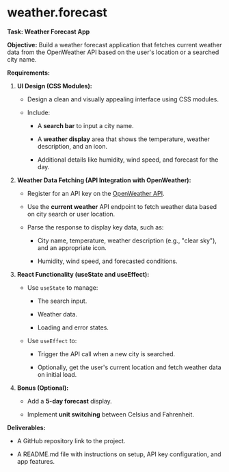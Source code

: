 # weather.forecast

**Task: Weather Forecast App**

**Objective:** Build a weather forecast application that fetches current weather data from the OpenWeather API based on the user's location or a searched city name.

**Requirements:**

1. **UI Design (CSS Modules):**

   - Design a clean and visually appealing interface using CSS modules.

   - Include:

     - A **search bar** to input a city name.

     - A **weather display** area that shows the temperature, weather description, and an icon.

     - Additional details like humidity, wind speed, and forecast for the day.

2. **Weather Data Fetching (API Integration with OpenWeather):**

   - Register for an API key on the [OpenWeather API](https://openweathermap.org/api).

   - Use the **current weather** API endpoint to fetch weather data based on city search or user location.

   - Parse the response to display key data, such as:

     - City name, temperature, weather description (e.g., "clear sky"), and an appropriate icon.

     - Humidity, wind speed, and forecasted conditions.

3. **React Functionality (useState and useEffect):**

   - Use `useState` to manage:

     - The search input.

     - Weather data.

     - Loading and error states.

   - Use `useEffect` to:

     - Trigger the API call when a new city is searched.

     - Optionally, get the user's current location and fetch weather data on initial load.

4. **Bonus (Optional):**

   - Add a **5-day forecast** display.

   - Implement **unit switching** between Celsius and Fahrenheit.

**Deliverables:**

- A GitHub repository link to the project.

- A README.md file with instructions on setup, API key configuration, and app features.
